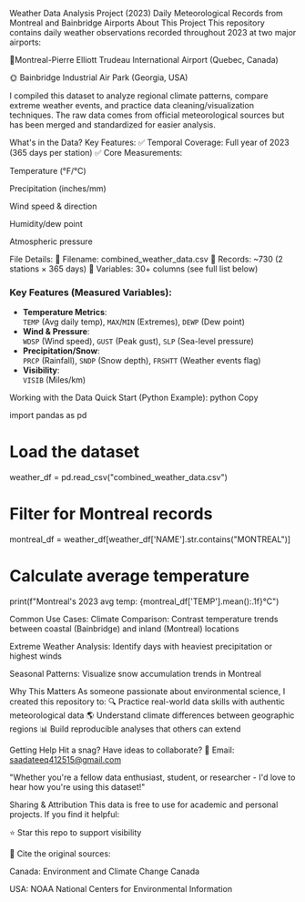 Weather Data Analysis Project (2023)
Daily Meteorological Records from Montreal and Bainbridge Airports
About This Project
This repository contains daily weather observations recorded throughout 2023 at two major airports:

🍁Montreal-Pierre Elliott Trudeau International Airport (Quebec, Canada)

🌞 Bainbridge Industrial Air Park (Georgia, USA)

I compiled this dataset to analyze regional climate patterns, compare extreme weather events, and practice data cleaning/visualization techniques. The raw data comes from official meteorological sources but has been merged and standardized for easier analysis.

What's in the Data?
Key Features:
✅ Temporal Coverage: Full year of 2023 (365 days per station)
✅ Core Measurements:

Temperature (°F/°C)

Precipitation (inches/mm)

Wind speed & direction

Humidity/dew point

Atmospheric pressure

File Details:
📄 Filename: combined_weather_data.csv
🔢 Records: ~730 (2 stations × 365 days)
📏 Variables: 30+ columns (see full list below)

### Key Features (Measured Variables):
- **Temperature Metrics**:  
  `TEMP` (Avg daily temp), `MAX`/`MIN` (Extremes), `DEWP` (Dew point)  
- **Wind & Pressure**:  
  `WDSP` (Wind speed), `GUST` (Peak gust), `SLP` (Sea-level pressure)  
- **Precipitation/Snow**:  
  `PRCP` (Rainfall), `SNDP` (Snow depth), `FRSHTT` (Weather events flag)  
- **Visibility**:  
  `VISIB` (Miles/km)

  
Working with the Data
Quick Start (Python Example):
python
Copy

import pandas as pd

# Load the dataset
weather_df = pd.read_csv("combined_weather_data.csv")

# Filter for Montreal records
montreal_df = weather_df[weather_df['NAME'].str.contains("MONTREAL")]

# Calculate average temperature
print(f"Montreal's 2023 avg temp: {montreal_df['TEMP'].mean():.1f}°C")


Common Use Cases:
Climate Comparison: Contrast temperature trends between coastal (Bainbridge) and inland (Montreal) locations

Extreme Weather Analysis: Identify days with heaviest precipitation or highest winds

Seasonal Patterns: Visualize snow accumulation trends in Montreal

Why This Matters
As someone passionate about environmental science, I created this repository to:
🔍 Practice real-world data skills with authentic meteorological data
🌎 Understand climate differences between geographic regions
📊 Build reproducible analyses that others can extend

Getting Help
Hit a snag? Have ideas to collaborate?
📧 Email: saadateeq412515@gmail.com

"Whether you're a fellow data enthusiast, student, or researcher - I'd love to hear how you're using this dataset!"

Sharing & Attribution
This data is free to use for academic and personal projects. If you find it helpful:

⭐ Star this repo to support visibility

📖 Cite the original sources:

Canada: Environment and Climate Change Canada

USA: NOAA National Centers for Environmental Information

